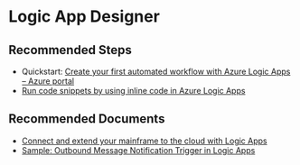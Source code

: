 <properties
	pageTitle="Logic App Designer"
	description="Logic App Designer"
	service=""
	resource=""
	authors="genlin"
	ms.author="mquian"
	displayOrder=""
	selfHelpType="generic"
	supportTopicIds="32677634"
	resourceTags=""
	productPesIds="15791"
	cloudEnvironments="public, Fairfax"
	articleId="f7517214-4001-48f3-9ce4-3f84fb92275e"
/>

# Logic App Designer

## **Recommended Steps**

- Quickstart: [Create your first automated workflow with Azure Logic Apps – Azure portal](https://docs.microsoft.com/azure/logic-apps/quickstart-create-first-logic-app-workflow)
- [Run code snippets by using inline code in Azure Logic Apps](https://docs.microsoft.com/azure/logic-apps/logic-apps-add-run-inline-code)

## **Recommended Documents**

- [Connect and extend your mainframe to the cloud with Logic Apps](https://channel9.msdn.com/Shows/Azure-Friday/Connect-and-extend-your-mainframe-to-the-cloud-with-Logic-Apps)
- [Sample: Outbound Message Notification Trigger in Logic Apps](https://channel9.msdn.com/Blogs/Microsoft-Integration/Salesforce-Outbound-Message-Notification-Trigger-in-Logic-Apps)